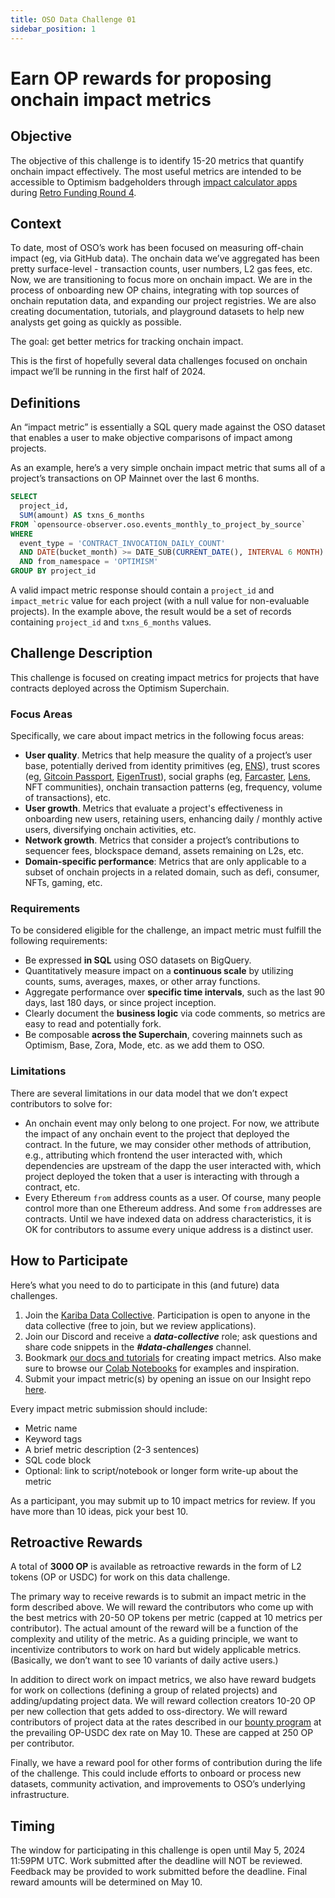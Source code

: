 ```yaml
---
title: OSO Data Challenge 01
sidebar_position: 1
---
```


# Earn OP rewards for proposing onchain impact metrics

## Objective

The objective of this challenge is to identify 15-20 metrics that quantify onchain impact effectively. The most useful metrics are intended to be accessible to Optimism badgeholders through [impact calculator apps](https://github.com/orgs/ethereum-optimism/projects/31/views/3?pane=issue&itemId=50124302) during [Retro Funding Round 4](https://optimism.mirror.xyz/nz5II2tucf3k8tJ76O6HWwvidLB6TLQXszmMnlnhxWU).

## Context

To date, most of OSO’s work has been focused on measuring off-chain impact (eg, via GitHub data). The onchain data we’ve aggregated has been pretty surface-level - transaction counts, user numbers, L2 gas fees, etc. Now, we are transitioning to focus more on onchain impact. We are in the process of onboarding new OP chains, integrating with top sources of onchain reputation data, and expanding our project registries. We are also creating documentation, tutorials, and playground datasets to help new analysts get going as quickly as possible.

The goal: get better metrics for tracking onchain impact.

This is the first of hopefully several data challenges focused on onchain impact we’ll be running in the first half of 2024.

## Definitions

An “impact metric” is essentially a SQL query made against the OSO dataset that enables a user to make objective comparisons of impact among projects.

As an example, here’s a very simple onchain impact metric that sums all of a project’s transactions on OP Mainnet over the last 6 months.

```sql
SELECT
  project_id,
  SUM(amount) AS txns_6_months
FROM `opensource-observer.oso.events_monthly_to_project_by_source`
WHERE
  event_type = 'CONTRACT_INVOCATION_DAILY_COUNT'
  AND DATE(bucket_month) >= DATE_SUB(CURRENT_DATE(), INTERVAL 6 MONTH)
  AND from_namespace = 'OPTIMISM'
GROUP BY project_id
```

A valid impact metric response should contain a `project_id` and `impact_metric` value for each project (with a null value for non-evaluable projects). In the example above, the result would be a set of records containing `project_id` and `txns_6_months` values.

## Challenge Description

This challenge is focused on creating impact metrics for projects that have contracts deployed across the Optimism Superchain.

### Focus Areas

Specifically, we care about impact metrics in the following focus areas:

- **User quality**. Metrics that help measure the quality of a project’s user base, potentially derived from identity primitives (eg, [ENS](https://docs.ens.domains/registry/eth)), trust scores (eg, [Gitcoin Passport](https://docs.passport.gitcoin.co/building-with-passport/passport-api/overview), [EigenTrust](https://docs.karma3labs.com/eigentrust)), social graphs (eg, [Farcaster](https://docs.farcaster.xyz/), [Lens](https://docs.lens.xyz/docs/public-big-query), NFT communities), onchain transaction patterns (eg, frequency, volume of transactions), etc.
- **User growth**. Metrics that evaluate a project's effectiveness in onboarding new users, retaining users, enhancing daily / monthly active users, diversifying onchain activities, etc.
- **Network growth**. Metrics that consider a project’s contributions to sequencer fees, blockspace demand, assets remaining on L2s, etc.
- **Domain-specific performance**: Metrics that are only applicable to a subset of onchain projects in a related domain, such as defi, consumer, NFTs, gaming, etc.

### Requirements

To be considered eligible for the challenge, an impact metric must fulfill the following requirements:

- Be expressed **in SQL** using OSO datasets on BigQuery.
- Quantitatively measure impact on a **continuous scale** by utilizing counts, sums, averages, maxes, or other array functions.
- Aggregate performance over **specific time intervals**, such as the last 90 days, last 180 days, or since project inception.
- Clearly document the **business logic** via code comments, so metrics are easy to read and potentially fork.
- Be composable **across the Superchain**, covering mainnets such as Optimism, Base, Zora, Mode, etc. as we add them to OSO.

### Limitations

There are several limitations in our data model that we don’t expect contributors to solve for:

- An onchain event may only belong to one project. For now, we attribute the impact of any onchain event to the project that deployed the contract. In the future, we may consider other methods of attribution, e.g., attributing which frontend the user interacted with, which dependencies are upstream of the dapp the user interacted with, which project deployed the token that a user is interacting with through a contract, etc.
- Every Ethereum `from` address counts as a user. Of course, many people control more than one Ethereum address. And some `from` addresses are contracts. Until we have indexed data on address characteristics, it is OK for contributors to assume every unique address is a distinct user.

## How to Participate

Here’s what you need to do to participate in this (and future) data challenges.

1. Join the [Kariba Data Collective](https://www.kariba.network/). Participation is open to anyone in the data collective (free to join, but we review applications).
2. Join our Discord and receive a **_data-collective_** role; ask questions and share code snippets in the **_#data-challenges_** channel.
3. Bookmark [our docs and tutorials](https://docs.opensource.observer/docs/how-oso-works/impact-metrics/) for creating impact metrics. Also make sure to browse our [Colab Notebooks](https://drive.google.com/drive/folders/1mzqrSToxPaWhsoGOR-UVldIsaX1gqP0F) for examples and inspiration.
4. Submit your impact metric(s) by opening an issue on our Insight repo [here](https://github.com/opensource-observer/insights/issues/new/choose).

Every impact metric submission should include:

- Metric name
- Keyword tags
- A brief metric description (2-3 sentences)
- SQL code block
- Optional: link to script/notebook or longer form write-up about the metric

As a participant, you may submit up to 10 impact metrics for review. If you have more than 10 ideas, pick your best 10.

## Retroactive Rewards

A total of **3000 OP** is available as retroactive rewards in the form of L2 tokens (OP or USDC) for work on this data challenge.

The primary way to receive rewards is to submit an impact metric in the form described above. We will reward the contributors who come up with the best metrics with 20-50 OP tokens per metric (capped at 10 metrics per contributor). The actual amount of the reward will be a function of the complexity and utility of the metric. As a guiding principle, we want to incentivize contributors to work on hard but widely applicable metrics. (Basically, we don’t want to see 10 variants of daily active users.)

In addition to direct work on impact metrics, we also have reward budgets for work on collections (defining a group of related projects) and adding/updating project data. We will reward collection creators 10-20 OP per new collection that gets added to oss-directory. We will reward contributors of project data at the rates described in our [bounty program](https://docs.opensource.observer/docs/contribute/challenges/bounties#ongoing-bounties) at the prevailing OP-USDC dex rate on May 10. These are capped at 250 OP per contributor.

Finally, we have a reward pool for other forms of contribution during the life of the challenge. This could include efforts to onboard or process new datasets, community activation, and improvements to OSO’s underlying infrastructure.

## Timing

The window for participating in this challenge is open until May 5, 2024 11:59PM UTC. Work submitted after the deadline will NOT be reviewed. Feedback may be provided to work submitted before the deadline. Final reward amounts will be determined on May 10.
